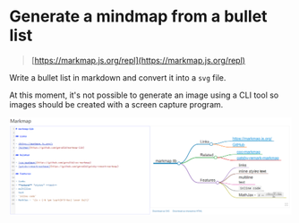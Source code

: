 # Generate a mindmap from a bullet list

> [https://markmap.js.org/repl](https://markmap.js.org/repl)

Write a bullet list in markdown and convert it into a `svg` file.

At this moment, it's not possible to generate an image using a CLI tool so images should be created with a screen capture program.

![Markmap](./images/markmap.png)
